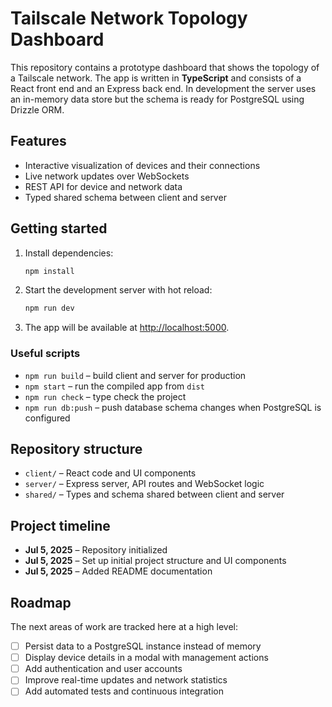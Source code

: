 # Tailscale Network Topology Dashboard

This repository contains a prototype dashboard that shows the topology of a Tailscale network. The app is written in **TypeScript** and consists of a React front end and an Express back end. In development the server uses an in-memory data store but the schema is ready for PostgreSQL using Drizzle ORM.

## Features
- Interactive visualization of devices and their connections
- Live network updates over WebSockets
- REST API for device and network data
- Typed shared schema between client and server

## Getting started
1. Install dependencies:
   ```bash
   npm install
   ```
2. Start the development server with hot reload:
   ```bash
   npm run dev
   ```
3. The app will be available at [http://localhost:5000](http://localhost:5000).

### Useful scripts
- `npm run build` – build client and server for production
- `npm start` – run the compiled app from `dist`
- `npm run check` – type check the project
- `npm run db:push` – push database schema changes when PostgreSQL is configured

## Repository structure
- `client/` – React code and UI components
- `server/` – Express server, API routes and WebSocket logic
- `shared/` – Types and schema shared between client and server

## Project timeline
- **Jul 5, 2025** – Repository initialized
- **Jul 5, 2025** – Set up initial project structure and UI components
- **Jul 5, 2025** – Added README documentation

## Roadmap
The next areas of work are tracked here at a high level:
- [ ] Persist data to a PostgreSQL instance instead of memory
- [ ] Display device details in a modal with management actions
- [ ] Add authentication and user accounts
- [ ] Improve real-time updates and network statistics
- [ ] Add automated tests and continuous integration
